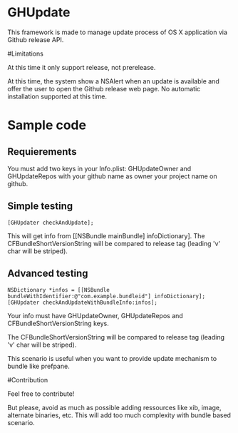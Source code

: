 # GHUpdate
This framework is made to manage update process of OS X application via Github release API.

#Limitations

At this time it only support release, not prerelease.

At this time, the system show a NSAlert when an update is available and offer the user to open the Github release web page. No automatic installation supported at this time.

# Sample code

## Requierements

You must add two keys in your Info.plist: GHUpdateOwner and GHUpdateRepos with your github name as owner your project name on github.

## Simple testing

```
[GHUpdater checkAndUpdate];
```

This will get info from [[NSBundle mainBundle] infoDictionary]. The CFBundleShortVersionString will be compared to release tag (leading 'v' char will be striped).

## Advanced testing

```
NSDictionary *infos = [[NSBundle bundleWithIdentifier:@"com.example.bundleid"] infoDictionary];
[GHUpdater checkAndUpdateWithBundleInfo:infos];

```

Your info must have GHUpdateOwner, GHUpdateRepos and CFBundleShortVersionString keys.

The CFBundleShortVersionString will be compared to release tag (leading 'v' char will be striped).

This scenario is useful when you want to provide update mechanism to bundle like prefpane.

#Contribution

Feel free to contribute!

But please, avoid as much as possible adding ressources like xib, image, alternate binaries, etc. This will add too much complexity with bundle based scenario.
